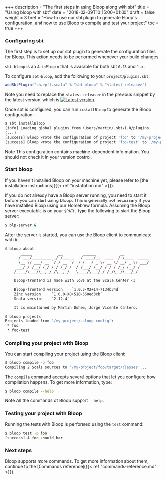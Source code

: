 +++
description = "The first steps in using Bloop along with sbt"
title = "Using bloop with sbt"
date = "2018-02-09T10:15:00+01:00"
draft = false
weight = 3
bref = "How to use our sbt plugin to generate Bloop's configuration, and how to use Bloop to compile and test your project"
toc = true
+++

### Configuring sbt

The first step is to set up our sbt plugin to generate the configuration files for Bloop. This
action needs to be performed whenever your build changes.

`sbt-bloop` is an `AutoPlugin` that is available for both sbt `0.13` and `1.x`.

To configure `sbt-bloop`, add the following to your `project/plugins.sbt`:

```scala
addSbtPlugin("ch.epfl.scala" % "sbt-bloop" % "<latest-release>")
```

<span class="label warning">Note</span> you need to replace the
`<latest-release>` in the previous snippet by the latest version, which is
[![Latest
version](https://index.scala-lang.org/scalacenter/bloop/sbt-bloop/latest.svg)](https://index.scala-lang.org/scalacenter/bloop/sbt-bloop).

Once sbt is configured, you can run `installBloop` to generate the Bloop configuration:

```sh
$ sbt installBloop
[info] Loading global plugins from /Users/martin/.sbt/1.0/plugins
(...)
[success] Bloop wrote the configuration of project 'foo' to '/my-project/.bloop-config/foo.config'.
[success] Bloop wrote the configuration of project 'foo-test' to '/my-project/.bloop-config/foo-test.config'.
```

<span class="label warning">Note</span>
This configuration contains machine-dependent information. You should not check
it in your version control.

### Start bloop

If you haven't installed Bloop on your machine yet, please refer to [the installation
instructions]({{< ref "installation.md" >}}).

If you do not already have a Bloop server running, you need to start it before you can start using
Bloop. This is generally not necessary if you have installed Bloop using our Homebrew formula.
Assuming the Bloop server executable is on your `$PATH`, type the following to start the Bloop
server:

```sh
$ blp-server &
```

After the server is started, you can use the Bloop client to communicate with it:

```sh
$ bloop about
       _____            __         ______           __
      / ___/_________ _/ /___ _   / ____/__  ____  / /____  _____
      \__ \/ ___/ __ `/ / __ `/  / /   / _ \/ __ \/ __/ _ \/ ___/
     ___/ / /__/ /_/ / / /_/ /  / /___/ /__/ / / / /_/ /__/ /
    /____/\___/\__,_/_/\__,_/   \____/\___/_/ /_/\__/\___/_/

    bloop-frontend is made with love at the Scala Center <3

    Bloop-frontend version    `1.0.0-M2+14-7134b34d`
    Zinc version     `1.0.0-X8+510-660ed3cb`
    Scala version    `2.12.4`

    It is maintained by Martin Duhem, Jorge Vicente Cantero.
```

```sh
$ bloop projects
Projects loaded from '/my-project/.bloop-config':
 * foo
 * foo-test
```

### Compiling your project with Bloop

You can start compiling your project using the Bloop client:

```sh
$ bloop compile -p foo
Compiling 2 Scala sources to '/my-project/foo/target/classes'...
```

The `compile` command accepts several options that let you configure how compilation happens. To get
more information, type:

```sh
$ bloop compile --help
```

<span class="label warning">Note</span>
All the commands of Bloop support `--help`.

### Testing your project with Bloop

Running the tests with Bloop is performed using the `test` command:
```sh
$ bloop test -p foo
[success] A foo should bar
```

### Next steps

Bloop supports more commands. To get more information about them, continue to the [Commands
reference]({{< ref "commands-reference.md" >}}).
